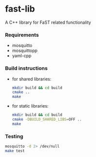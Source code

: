 <!---
This file is part of fast-lib.
Copyright (C) 2015 RWTH Aachen University - ACS

This file is licensed under the GNU Lesser General Public License Version 3
Version 3, 29 June 2007. For details see 'LICENSE.md' in the root directory.
-->

# fast-lib
A C++ library for FaST related functionality

### Requirements
* mosquitto
* mosquittopp
* yaml-cpp

### Build instructions
* for shared libraries:
  ```bash
  mkdir build && cd build
  cmake ..
  make
  ```
* for static libraries:
  ```bash
  mkdir build && cd build
  cmake -DBUILD_SHARED_LIBS=OFF ..
  make
  ```

### Testing
```bash
mosquitto -d 2> /dev/null
make test
```

